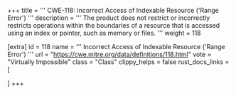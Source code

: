 +++
title = '''
CWE-118: Incorrect Access of Indexable Resource ('Range Error')
'''
description	= '''
The product does not restrict or incorrectly restricts operations within the boundaries of a resource that is accessed using an index or pointer, such as memory or files.
'''
weight = 118

[extra]
id = 118
name = '''
Incorrect Access of Indexable Resource ('Range Error')
'''
url = "https://cwe.mitre.org/data/definitions/118.html"
vote = "Virtually Impossible"
class = "Class"
clippy_helps = false
rust_docs_links = [
	
]
+++
